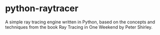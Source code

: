 # python-raytracer
A simple ray tracing engine written in Python, based on the concepts and techniques from the book Ray Tracing in One Weekend by Peter Shirley.
